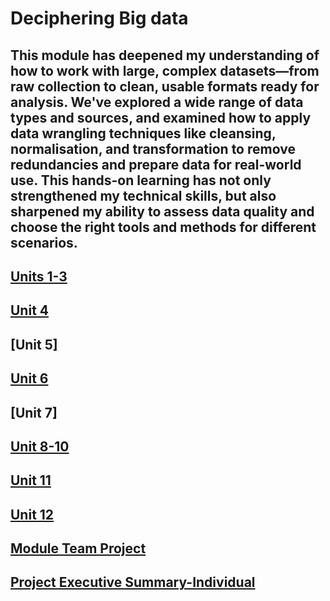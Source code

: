 # Deciphering Big data

## This module has deepened my understanding of how to work with large, complex datasets—from raw collection to clean, usable formats ready for analysis. We've explored a wide range of data types and sources, and examined how to apply data wrangling techniques like cleansing, normalisation, and transformation to remove redundancies and prepare data for real-world use. This hands-on learning has not only strengthened my technical skills, but also sharpened my ability to assess data quality and choose the right tools and methods for different scenarios.

## [Units 1-3](https://github.com/TechieMaks/eportfolio.github.io/blob/85d6ec35b4c66b0ffe893bc4d322c91ddb163829/Unit%201-3.pdf)
## [Unit 4](https://github.com/TechieMaks/eportfolio.github.io/blob/8f44ca62b206a8d102535a629415c6835a6493a1/Unit%204%20Summary.pdf)
## [Unit 5]
## [Unit 6](https://github.com/TechieMaks/eportfolio.github.io/blob/2690b6de58c1a9ae629d39addf7a661acbf96bbf/Unit%206%20Summary.pdf)
## [Unit 7]
## [Unit 8-10](https://github.com/TechieMaks/eportfolio.github.io/blob/884c0de164245ba7b60b066a2cff7274c10a7fe0/Unit%208%20to%2010%20Summary.pdf)
## [Unit 11](https://github.com/TechieMaks/eportfolio.github.io/blob/53419a8693f81bc4e49584b520ccd8e2a0ef8a7e/Unit%2011%20Summary.pdf)
## [Unit 12](https://github.com/TechieMaks/eportfolio.github.io/blob/985e3aeff32d063d795bb8b6e8b796d201634147/Unit%2012%20Summary.pdf)
## [Module Team Project](https://github.com/TechieMaks/eportfolio.github.io/blob/bd39eff2e508add4c0c9b4402318bad56ddbaba9/Team%20Project%20Final.pdf)
## [Project Executive Summary-Individual](https://github.com/TechieMaks/eportfolio.github.io/blob/4c393c56460c8016e9d09ba7e8614ad954d731fc/Project%20Executive%20Summary.pdf)
